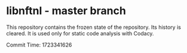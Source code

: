 # libnftnl - master branch

This repository contains the frozen state of the repository.
Its history is cleared. It is used only for static code
analysis with Codacy.

Commit Time: 1723341626